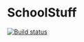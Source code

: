 # SchoolStuff

[![Build status](https://ci.appveyor.com/api/projects/status/pilq49ar8qjtcjx6/branch/master?svg=true)](https://ci.appveyor.com/project/L3tum/schoolstuff/branch/master)
